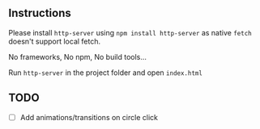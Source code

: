 ## Instructions
Please install `http-server` using `npm install http-server` as native `fetch` doesn't support local fetch.

No frameworks, No npm, No build tools...

Run `http-server` in the project folder and open `index.html`

## TODO
- [ ] Add animations/transitions on circle click